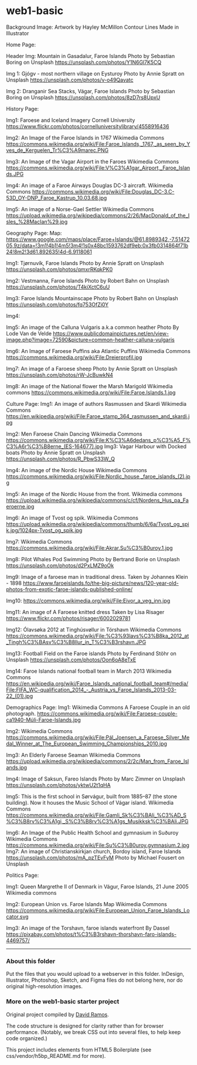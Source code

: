 # web1-basic
Background Image:
Artwork by Hayley McMillon
Contour Lines
Made in Illustrator

Home Page:

  Header Img:
  Mountain in Gasadalur, Faroe Islands
  Photo by Sebastian Boring on Unsplash
  https://unsplash.com/photos/Y1N6Gl7K5CQ

  Img 1:
  Gjógv - most northern village on Eysturoy
  Photo by Annie Spratt on Unsplash
  https://unsplash.com/photos/v-o49Qavatc

  Img 2:
  Dranganir Sea Stacks, Vágar, Faroe Islands
  Photo by Sebastian Boring on Unsplash
  https://unsplash.com/photos/8zD7rs8UpxU


History Page:

  Img1:
  Faroese and Iceland Imagery
  Cornell University
  https://www.flickr.com/photos/cornelluniversitylibrary/4558916436


  Img2:
  An Image of the Faroe Islands in 1767
  Wikimedia Commons
  https://commons.wikimedia.org/wiki/File:Faroe_Islands,_1767,_as_seen_by_Yves_de_Kerguelen_Tr%C3%A9marec.PNG

  Img3:
  An Image of the Vagar Airport in the Faroes
  Wikimedia Commons
  https://commons.wikimedia.org/wiki/File:V%C3%A1gar_Airport,_Faroe_Islands.JPG

  Img4:
  An image of a Faroe Airways Douglas DC-3 aircraft.
  Wikimedia Commons
  https://commons.wikimedia.org/wiki/File:Douglas_DC-3.C-53D_OY-DNP_Faroe_Kastrup_10.03.68.jpg

  Img5:
  An image of a Norse-Gael Settler
  Wikimedia Commons
  https://upload.wikimedia.org/wikipedia/commons/2/26/MacDonald_of_the_Isles_%28MacIan%29.jpg



Geography Page:
  Map:
  https://www.google.com/maps/place/Faroe+Islands/@61.8989342,-7.5147205,9z/data=!3m1!4b1!4m5!3m4!1s0x48bc1593762df9eb:0x3fb0314864f71b24!8m2!3d61.892635!4d-6.9118061

  Img1:
  Tjørnuvík, Faroe Islands
  Photo by Annie Spratt on Unsplash
  https://unsplash.com/photos/qmxrRKqkPK0

  Img2:
  Vestmanna, Faroe Islands
  Photo by Robert Bahn on Unsplash
  https://unsplash.com/photos/T4kiXctC6uU

  Img3:
  Faroe Islands Mountainscape
  Photo by Robert Bahn on Unsplash
  https://unsplash.com/photos/fq753OfZi0Y

  Img4:

  Img5:
  An image of the Calluna Vulgaris a.k.a common heather
  Photo By Lode Van de Velde
  https://www.publicdomainpictures.net/en/view-image.php?image=72590&picture=common-heather-calluna-vulgaris

  Img6:
  An Image of Faroese Puffins aka Atlantic Puffins
  Wikimedia Commons
  https://commons.wikimedia.org/wiki/File:Dreierprofil.jpg

  Img7:
  An image of a Faroese sheep
  Photo by Annie Spratt on Unsplash
  https://unsplash.com/photos/rW-JcBuwkN4

Img8:
An image of the National flower the Marsh Marigold
Wikimedia commons
https://commons.wikimedia.org/wiki/File:Faroe.Islands.1.jpg

Culture Page:
  Img1:
  An image of authors Rasmussen and Skardi
  Wikimedia Commons
  https://en.wikipedia.org/wiki/File:Faroe_stamp_364_rasmussen_and_skardi.jpg

  Img2:
  Men Faroese Chain Dancing
  Wikimedia Commons
  https://commons.wikimedia.org/wiki/File:K%C3%A6dedans_p%C3%A5_F%C3%A6r%C3%B8erne_(ES-164677).jpg
  Img3:
  Vagar Harbour with Docked boats
  Photo by Annie Spratt on Unsplash
  https://unsplash.com/photos/R_PbwS33W_Q

  Img4:
  An image of the Nordic House
  Wikimedia Commons
  https://commons.wikimedia.org/wiki/File:Nordic_house,_faroe_islands_(2).jpg

  Img5:
  An image of the Nordic House from the front.
  Wikimedia commons
  https://upload.wikimedia.org/wikipedia/commons/c/cf/Nordens_Hus_pa_Faeroerne.jpg

  Img6:
  An image of Tvost og spik.
  Wikimedia Commons
  https://upload.wikimedia.org/wikipedia/commons/thumb/6/6a/Tvost_og_spik.jpg/1024px-Tvost_og_spik.jpg

  Img7:
  Wikimedia Commons
  https://commons.wikimedia.org/wiki/File:Akrar.Su%C3%B0uroy.1.jpg

  Img8:
  Pilot Whales Pod Swimming
  Photo by Bertrand Borie on Unsplash
  https://unsplash.com/photos/d2PxLMZ9oOk

  Img9:
  Image of a faroese man in traditional dress.
  Taken by Johannes Klein - 1898
  https://www.faroeislands.fo/the-big-picture/news/120-year-old-photos-from-exotic-faroe-islands-published-online/

  Img10:
  https://commons.wikimedia.org/wiki/File:Eivor_a_veg_inn.jpg

  Img11:
  An image of A Faroese knitted dress
  Taken by Lisa Risager
  https://www.flickr.com/photos/risager/6002029781

  Img12:
  Ólavsøka 2012 at Tinghúsvøllur in Tórshavn
  Wikimedia Commons
  https://commons.wikimedia.org/wiki/File:%C3%93lavs%C3%B8ka_2012_at_Tingh%C3%BAsv%C3%B8llur_in_T%C3%B3rshavn.JPG

  Img13:
  Football Field on the Faroe islands
  Photo by Ferdinand Stöhr on Unsplash
  https://unsplash.com/photos/Oon6oA8eTxE

  Img14:
  Faroe Islands national football team in March 2013
  Wikimedia Commons
  https://en.wikipedia.org/wiki/Faroe_Islands_national_football_team#/media/File:FIFA_WC-qualification_2014_-_Austria_vs_Faroe_Islands_2013-03-22_(01).jpg




Demographics Page:
  Img1:
  Wikimedia Commons
  A Faroese Couple in an old photograph.
  https://commons.wikimedia.org/wiki/File:Faroese-couple-ca1940-Múli-Faroe-Islands.jpg

  Img2:
  Wikimedia Commons
  https://commons.wikimedia.org/wiki/File:Pál_Joensen_a_Faroese_Silver_Medal_Winner_at_The_European_Swimming_Championships_2010.jpg

  Img3:
  An Elderly Faroese Seaman
  Wikimedia Commons
  https://upload.wikimedia.org/wikipedia/commons/2/2c/Man_from_Faroe_Islands.jpg

  Img4:
  Image of Saksun, Fareo Islands
  Photo by Marc Zimmer on Unsplash
  https://unsplash.com/photos/yktwU2t1qHA

  Img5:
  This is the first school in Sørvágur, built from 1885–87 (the stone building).
  Now it houses the Music School of Vágar island.
  Wikimedia Commons
  https://commons.wikimedia.org/wiki/File:Gamli_Sk%C3%BAli_%C3%AD_S%C3%B8rv%C3%A1gi,_S%C3%B8rv%C3%A1gs_Musikksk%C3%BAli.JPG

  Img6:
  An Image of the Public Health School and gymnasium in Suðuroy
  Wikimedia Commons
  https://commons.wikimedia.org/wiki/File:Su%C3%B0uroy.gymnasium.2.jpg
  Img7:
  An image of Christianskirkjan church, Bordoy island, Faroe Islands
  https://unsplash.com/photos/mA_pzTEvFyM
  Photo by Michael Fousert on Unsplash



Politics Page:

  Img1:
  Queen Margrethe II of Denmark in Vágur, Faroe Islands, 21 June 2005
  Wikimedia commons

  Img2:
  European Union vs. Faroe Islands Map
  Wikimedia Commons
  https://commons.wikimedia.org/wiki/File:European_Union_Faroe_Islands_Locator.svg

  Img3:
  An image of the Torshavn, faroe islands waterfront
  By Dassel
  https://pixabay.com/photos/t%C3%B3rshavn-thorshavn-faro-islands-4469757/


***

### About this folder

Put the files that you would upload to a webserver in this folder. InDesign, Illustrator, Photoshop, Sketch, and Figma files do not belong here, nor do original high-resolution images.

### More on the web1-basic starter project

Original project compiled by [David Ramos](http://imaginaryterrain.com).

The code structure is designed for clarity rather than for browser performance. (Notably, we break CSS out into several files, to help keep code organized.)

This project includes elements from HTML5 Boilerplate (see css/vendor/h5bp_README.md for more).
